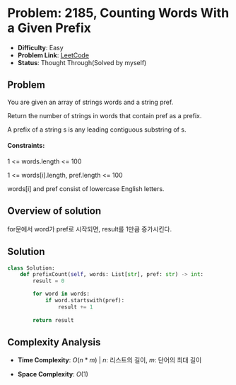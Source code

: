 # Problem: 2185, Counting Words With a Given Prefix
- **Difficulty**: Easy
- **Problem Link**: [LeetCode](https://leetcode.com/problems/counting-words-with-a-given-prefix/)
- **Status**: Thought Through(Solved by myself)

## Problem
You are given an array of strings words and a string pref.

Return the number of strings in words that contain pref as a prefix.

A prefix of a string s is any leading contiguous substring of s.

#### Constraints:

1 <= words.length <= 100

1 <= words[i].length, pref.length <= 100

words[i] and pref consist of lowercase English letters.

## Overview of solution

for문에서 word가 pref로 시작되면, result를 1만큼 증가시킨다.

## Solution
```python
class Solution:
    def prefixCount(self, words: List[str], pref: str) -> int:
        result = 0 

        for word in words:
            if word.startswith(pref):
                result += 1
        
        return result
```
## Complexity Analysis

- **Time Complexity**: $O(n*m)$ | $n$: 리스트의 길이, $m$: 단어의 최대 길이 

- **Space Complexity**: $O(1)$ 

